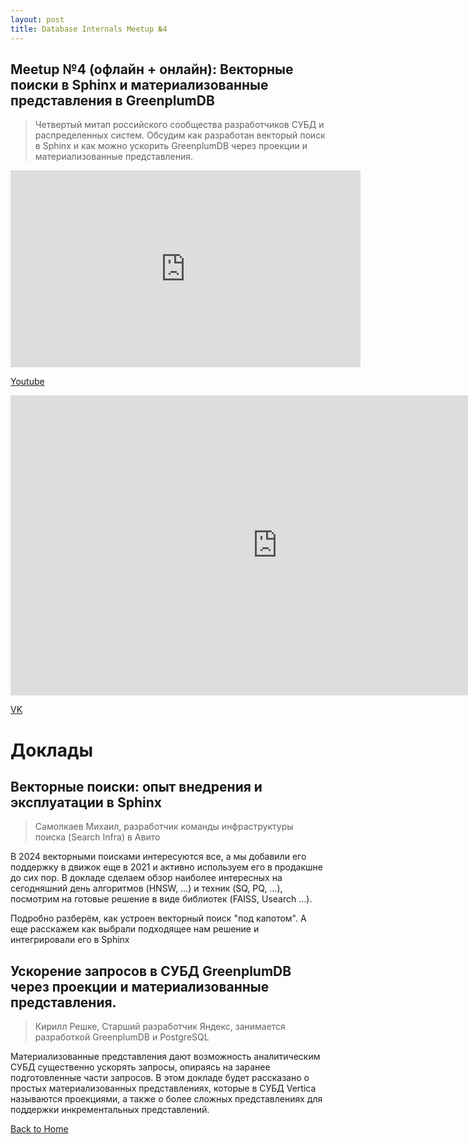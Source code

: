 ```yaml
---
layout: post
title: Database Internals Meetup №4
---
```


## Meetup №4 (офлайн + онлайн): Векторные поиски в Sphinx и материализованные представления в GreenplumDB 

> Четвертый митап российского сообщества разработчиков СУБД и распределенных систем. Обсудим как разработан векторый поиск в Sphinx и как можно ускорить GreenplumDB через проекции и материализованные представления.

<!--more-->

<iframe width="560" height="315" src="https://www.youtube.com/embed/39kontLmxvY" frameborder="0" allow="accelerometer; autoplay; clipboard-write; encrypted-media; gyroscope; picture-in-picture" allowfullscreen></iframe>

<p>
  <a href="https://www.youtube.com/watch?v=39kontLmxvY" target="_blank" rel="noopener noreferrer">
    <i class="fab fa-youtube"></i> Youtube
  </a>
</p>

<iframe src="https://vkvideo.ru/video_ext.php?oid=-226977842&id=456239019&hd=2&autoplay=1" width="853" height="480" allow="autoplay; encrypted-media; fullscreen; picture-in-picture; screen-wake-lock;" frameborder="0" allowfullscreen></iframe>

<p>
  <a href="https://vkvideo.ru/video-226977842_456239019" target="_blank" rel="noopener noreferrer">
    <i class="fab fa-vk"></i> VK
  </a>
</p>

# Доклады
## Векторные поиски: опыт внедрения и эксплуатации в Sphinx
> Самолкаев Михаил, разработчик команды инфраструктуры поиска (Search Infra) в Авито

В 2024 векторными поисками интересуются все, а мы добавили его поддержку в движок еще в 2021 и активно используем его в продакшне до сих пор. В докладе сделаем обзор наиболее интересных на сегодняшний день алгоритмов (HNSW, …) и техник (SQ, PQ, …), посмотрим на готовые решение в виде библиотек (FAISS, Usearch …).

Подробно разберём, как устроен векторный поиск "под капотом". А еще расскажем как выбрали подходящее нам решение и интегрировали его в Sphinx

## Ускорение запросов в СУБД GreenplumDB через проекции и материализованные представления.
> Кирилл Решке, Старший разработчик Яндекс, занимается разработкой GreenplumDB и PostgreSQL

Материализованные представления дают возможность аналитическим СУБД существенно ускорять запросы, опираясь на заранее подготовленные части запросов. В этом докладе будет рассказано о простых материализованных представлениях, которые в СУБД Vertica называются проекциями, а также о более сложных представлениях для поддержки инкрементальных представлений.

[Back to Home](index.md)